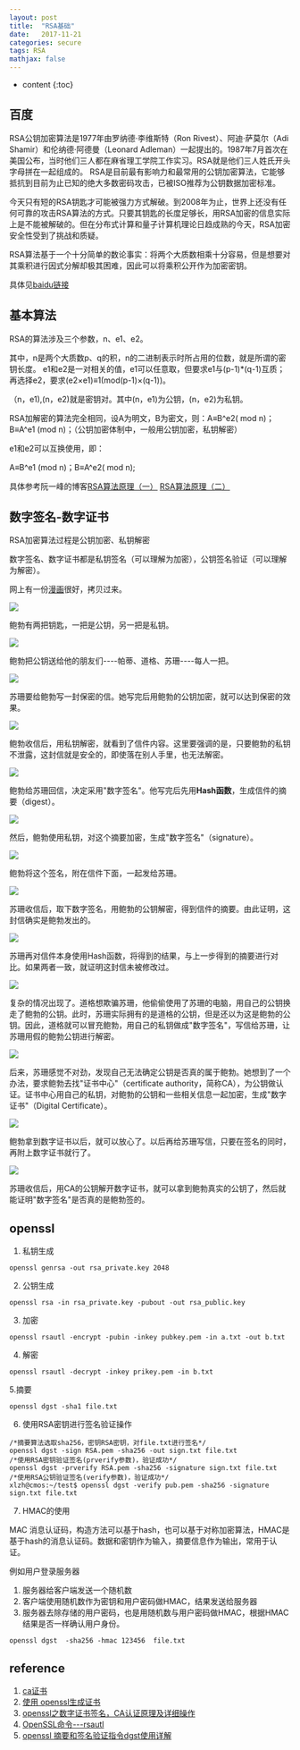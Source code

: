 ```yaml
---
layout: post
title:  "RSA基础"
date:   2017-11-21
categories: secure 
tags: RSA
mathjax: false
---
```

* content
{:toc}

## 百度

RSA公钥加密算法是1977年由罗纳德·李维斯特（Ron Rivest）、阿迪·萨莫尔（Adi Shamir）和伦纳德·阿德曼（Leonard Adleman）一起提出的。1987年7月首次在美国公布，当时他们三人都在麻省理工学院工作实习。RSA就是他们三人姓氏开头字母拼在一起组成的。
RSA是目前最有影响力和最常用的公钥加密算法，它能够抵抗到目前为止已知的绝大多数密码攻击，已被ISO推荐为公钥数据加密标准。

今天只有短的RSA钥匙才可能被强力方式解破。到2008年为止，世界上还没有任何可靠的攻击RSA算法的方式。只要其钥匙的长度足够长，用RSA加密的信息实际上是不能被解破的。但在分布式计算和量子计算机理论日趋成熟的今天，RSA加密安全性受到了挑战和质疑。

RSA算法基于一个十分简单的数论事实：将两个大质数相乘十分容易，但是想要对其乘积进行因式分解却极其困难，因此可以将乘积公开作为加密密钥。

具体见[baidu链接](https://baike.baidu.com/item/RSA%E7%AE%97%E6%B3%95/263310?fr=aladdin&fromid=210678&fromtitle=RSA)

## 基本算法
RSA的算法涉及三个参数，n、e1、e2。

其中，n是两个大质数p、q的积，n的二进制表示时所占用的位数，就是所谓的密钥长度。
e1和e2是一对相关的值，e1可以任意取，但要求e1与(p-1)*(q-1)互质；再选择e2，要求(e2×e1)≡1(mod(p-1)×(q-1))。

（n，e1),(n，e2)就是密钥对。其中(n，e1)为公钥，(n，e2)为私钥。

RSA加解密的算法完全相同，设A为明文，B为密文，则：A≡B^e2( mod n)；B≡A^e1 (mod n)；（公钥加密体制中，一般用公钥加密，私钥解密）

e1和e2可以互换使用，即：

A≡B^e1 (mod n)；B≡A^e2( mod n);

具体参考阮一峰的博客[RSA算法原理（一）](http://www.ruanyifeng.com/blog/2013/06/rsa_algorithm_part_one.html)
[RSA算法原理（二）](http://www.ruanyifeng.com/blog/2013/07/rsa_algorithm_part_two.html)

## 数字签名-数字证书

RSA加密算法过程是公钥加密、私钥解密

数字签名、数字证书都是私钥签名（可以理解为加密），公钥签名验证（可以理解为解密）。

网上有一份[漫画](http://www.youdzone.com/signature.html)很好，拷贝过来。

![](https://github.com/junote/junote.github.io/blob/master/img/rsa01.png)

鲍勃有两把钥匙，一把是公钥，另一把是私钥。

![](https://github.com/junote/junote.github.io/blob/master/img/rsa02.png)

鲍勃把公钥送给他的朋友们----帕蒂、道格、苏珊----每人一把。

![](https://github.com/junote/junote.github.io/blob/master/img/rsa03.png)

苏珊要给鲍勃写一封保密的信。她写完后用鲍勃的公钥加密，就可以达到保密的效果。

![](https://github.com/junote/junote.github.io/blob/master/img/rsa04.png)

鲍勃收信后，用私钥解密，就看到了信件内容。这里要强调的是，只要鲍勃的私钥不泄露，这封信就是安全的，即使落在别人手里，也无法解密。

![](https://github.com/junote/junote.github.io/blob/master/img/rsa05.png)

鲍勃给苏珊回信，决定采用"数字签名"。他写完后先用**Hash函数**，生成信件的摘要（digest）。

![](https://github.com/junote/junote.github.io/blob/master/img/rsa06.png)

然后，鲍勃使用私钥，对这个摘要加密，生成"数字签名"（signature）。

![](https://github.com/junote/junote.github.io/blob/master/img/rsa07.png)

鲍勃将这个签名，附在信件下面，一起发给苏珊。

![](https://github.com/junote/junote.github.io/blob/master/img/rsa08.png)

苏珊收信后，取下数字签名，用鲍勃的公钥解密，得到信件的摘要。由此证明，这封信确实是鲍勃发出的。

![](https://github.com/junote/junote.github.io/blob/master/img/rsa09.png)

苏珊再对信件本身使用Hash函数，将得到的结果，与上一步得到的摘要进行对比。如果两者一致，就证明这封信未被修改过。

![](https://github.com/junote/junote.github.io/blob/master/img/rsa10.png)

复杂的情况出现了。道格想欺骗苏珊，他偷偷使用了苏珊的电脑，用自己的公钥换走了鲍勃的公钥。此时，苏珊实际拥有的是道格的公钥，但是还以为这是鲍勃的公钥。因此，道格就可以冒充鲍勃，用自己的私钥做成"数字签名"，写信给苏珊，让苏珊用假的鲍勃公钥进行解密。

![](https://github.com/junote/junote.github.io/blob/master/img/rsa11.png)

后来，苏珊感觉不对劲，发现自己无法确定公钥是否真的属于鲍勃。她想到了一个办法，要求鲍勃去找"证书中心"（certificate authority，简称CA），为公钥做认证。证书中心用自己的私钥，对鲍勃的公钥和一些相关信息一起加密，生成"数字证书"（Digital Certificate）。

![](https://github.com/junote/junote.github.io/blob/master/img/rsa12.png)

鲍勃拿到数字证书以后，就可以放心了。以后再给苏珊写信，只要在签名的同时，再附上数字证书就行了。

![](https://github.com/junote/junote.github.io/blob/master/img/rsa13.png)

苏珊收信后，用CA的公钥解开数字证书，就可以拿到鲍勃真实的公钥了，然后就能证明"数字签名"是否真的是鲍勃签的。

## openssl 

1. 私钥生成

~~~
openssl genrsa -out rsa_private.key 2048
~~~

2. 公钥生成

~~~
openssl rsa -in rsa_private.key -pubout -out rsa_public.key
~~~

3. 加密

~~~
openssl rsautl -encrypt -pubin -inkey pubkey.pem -in a.txt -out b.txt 
~~~

4. 解密

~~~
openssl rsautl -decrypt -inkey prikey.pem -in b.txt  
~~~

5.摘要

~~~
openssl dgst -sha1 file.txt 
~~~ 

6. 使用RSA密钥进行签名验证操作

~~~
/*摘要算法选取sha256，密钥RSA密钥，对file.txt进行签名*/
openssl dgst -sign RSA.pem -sha256 -out sign.txt file.txt
/*使用RSA密钥验证签名(prverify参数)，验证成功*/ 
openssl dgst -prverify RSA.pem -sha256 -signature sign.txt file.txt 
/*使用RSA公钥验证签名(verify参数)，验证成功*/
xlzh@cmos:~/test$ openssl dgst -verify pub.pem -sha256 -signature sign.txt file.txt 
~~~

7. HMAC的使用

MAC 消息认证码，构造方法可以基于hash，也可以基于对称加密算法，HMAC是基于hash的消息认证码。数据和密钥作为输入，摘要信息作为输出，常用于认证。

例如用户登录服务器

1. 服务器给客户端发送一个随机数
2. 客户端使用随机数作为密钥和用户密码做HMAC，结果发送给服务器
3. 服务器去除存储的用户密码，也是用随机数与用户密码做HMAC，根据HMAC结果是否一样确认用户身份。
~~~
openssl dgst  -sha256 -hmac 123456  file.txt
~~~

## reference 
1. [ca证书](https://baike.baidu.com/item/ca%E8%AF%81%E4%B9%A6/10028741?fr=aladdin)
2. [使用 openssl生成证书](https://www.cnblogs.com/littleatp/p/5878763.html) 
3. [openssl之数字证书签名，CA认证原理及详细操作](http://blog.sina.com.cn/s/blog_cfee55a70102wn3h.html)
4. [OpenSSL命令---rsautl](http://blog.csdn.net/as3luyuan123/article/details/16812011)
5. [openssl 摘要和签名验证指令dgst使用详解](https://www.cnblogs.com/gordon0918/p/5382541.html)
